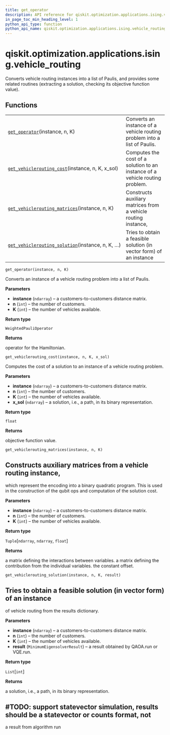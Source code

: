 ```yaml
---
title: get_operator
description: API reference for qiskit.optimization.applications.ising.vehicle_routing.get_operator
in_page_toc_min_heading_level: 1
python_api_type: function
python_api_name: qiskit.optimization.applications.ising.vehicle_routing.get_operator
---
```


<span id="qiskit-optimization-applications-ising-vehicle-routing" />

# qiskit.optimization.applications.ising.vehicle\_routing

Converts vehicle routing instances into a list of Paulis, and provides some related routines (extracting a solution, checking its objective function value).

## Functions

|                                                                                                                                                                                                                              |                                                                              |
| ---------------------------------------------------------------------------------------------------------------------------------------------------------------------------------------------------------------------------- | ---------------------------------------------------------------------------- |
| [`get_operator`](#qiskit.optimization.applications.ising.vehicle_routing.get_operator "qiskit.optimization.applications.ising.vehicle_routing.get_operator")(instance, n, K)                                                 | Converts an instance of a vehicle routing problem into a list of Paulis.     |
| [`get_vehiclerouting_cost`](#qiskit.optimization.applications.ising.vehicle_routing.get_vehiclerouting_cost "qiskit.optimization.applications.ising.vehicle_routing.get_vehiclerouting_cost")(instance, n, K, x\_sol)        | Computes the cost of a solution to an instance of a vehicle routing problem. |
| [`get_vehiclerouting_matrices`](#qiskit.optimization.applications.ising.vehicle_routing.get_vehiclerouting_matrices "qiskit.optimization.applications.ising.vehicle_routing.get_vehiclerouting_matrices")(instance, n, K)    | Constructs auxiliary matrices from a vehicle routing instance,               |
| [`get_vehiclerouting_solution`](#qiskit.optimization.applications.ising.vehicle_routing.get_vehiclerouting_solution "qiskit.optimization.applications.ising.vehicle_routing.get_vehiclerouting_solution")(instance, n, K, …) | Tries to obtain a feasible solution (in vector form) of an instance          |

<span id="qiskit.optimization.applications.ising.vehicle_routing.get_operator" />

`get_operator(instance, n, K)`

Converts an instance of a vehicle routing problem into a list of Paulis.

**Parameters**

*   **instance** (`ndarray`) – a customers-to-customers distance matrix.
*   **n** (`int`) – the number of customers.
*   **K** (`int`) – the number of vehicles available.

**Return type**

`WeightedPauliOperator`

**Returns**

operator for the Hamiltonian.

<span id="qiskit.optimization.applications.ising.vehicle_routing.get_vehiclerouting_cost" />

`get_vehiclerouting_cost(instance, n, K, x_sol)`

Computes the cost of a solution to an instance of a vehicle routing problem.

**Parameters**

*   **instance** (`ndarray`) – a customers-to-customers distance matrix.
*   **n** (`int`) – the number of customers.
*   **K** (`int`) – the number of vehicles available.
*   **x\_sol** (`ndarray`) – a solution, i.e., a path, in its binary representation.

**Return type**

`float`

**Returns**

objective function value.

<span id="qiskit.optimization.applications.ising.vehicle_routing.get_vehiclerouting_matrices" />

`get_vehiclerouting_matrices(instance, n, K)`

## Constructs auxiliary matrices from a vehicle routing instance,

which represent the encoding into a binary quadratic program. This is used in the construction of the qubit ops and computation of the solution cost.

**Parameters**

*   **instance** (`ndarray`) – a customers-to-customers distance matrix.
*   **n** (`int`) – the number of customers.
*   **K** (`int`) – the number of vehicles available.

**Return type**

`Tuple`\[`ndarray`, `ndarray`, `float`]

**Returns**

a matrix defining the interactions between variables. a matrix defining the contribution from the individual variables. the constant offset.

<span id="qiskit.optimization.applications.ising.vehicle_routing.get_vehiclerouting_solution" />

`get_vehiclerouting_solution(instance, n, K, result)`

## Tries to obtain a feasible solution (in vector form) of an instance

of vehicle routing from the results dictionary.

**Parameters**

*   **instance** (`ndarray`) – a customers-to-customers distance matrix.
*   **n** (`int`) – the number of customers.
*   **K** (`int`) – the number of vehicles available.
*   **result** (`MinimumEigensolverResult`) – a result obtained by QAOA.run or VQE.run.

**Return type**

`List`\[`int`]

**Returns**

a solution, i.e., a path, in its binary representation.

## #TODO: support statevector simulation, results should be a statevector or counts format, not

a result from algorithm run

